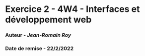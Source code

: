 # Exercice 2  - 4W4 - Interfaces et développement web
### Auteur - *Jean-Romain Roy*
### Date de remise - 22/2/2022

